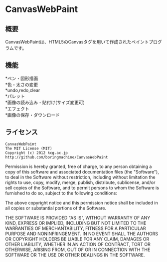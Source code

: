 CanvasWebPaint
=============

概要
-------------
CanvasWebPaintは、HTML5のCanvasタグを用いて作成されたペイントプログラムです。

機能
-------------
*ペン・図形描画  
*色・太さの変更  
*undo,redo,clear  
*パレット  
*画像の読み込み・貼付け(サイズ変更可)  
*エフェクト  
*画像の保存・ダウンロード  

ライセンス
-------------

    CanvasWebPaint
    The MIT License (MIT)
    Copyright (c) 2012 kcg.ac.jp
    http://github.com/boringmachine/CanvasWebPaint

Permission is hereby granted, free of charge, to any person obtaining a copy of this software and associated documentation files (the "Software"), to deal in the Software without restriction, including without limitation the rights to use, copy, modify, merge, publish, distribute, sublicense, and/or sell copies of the Software, and to permit persons to whom the Software is furnished to do so, subject to the following conditions:

The above copyright notice and this permission notice shall be included in all copies or substantial portions of the Software.

THE SOFTWARE IS PROVIDED "AS IS", WITHOUT WARRANTY OF ANY KIND, EXPRESS OR IMPLIED, INCLUDING BUT NOT LIMITED TO THE WARRANTIES OF MERCHANTABILITY, FITNESS FOR A PARTICULAR PURPOSE AND NONINFRINGEMENT. IN NO EVENT SHALL THE AUTHORS OR COPYRIGHT HOLDERS BE LIABLE FOR ANY CLAIM, DAMAGES OR OTHER LIABILITY, WHETHER IN AN ACTION OF CONTRACT, TORT OR OTHERWISE, ARISING FROM, OUT OF OR IN CONNECTION WITH THE SOFTWARE OR THE USE OR OTHER DEALINGS IN THE SOFTWARE.